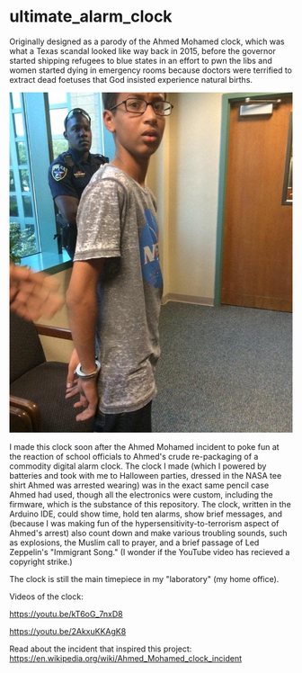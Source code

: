 # ultimate_alarm_clock
Originally designed as a parody of the Ahmed Mohamed clock, which was what a Texas scandal looked like way back in 2015, before the governor started shipping refugees to blue states in an effort to pwn the libs and women started dying in emergency rooms because doctors were terrified to extract dead foetuses that God insisted experience natural births.


![alt text](ahmedmohamed.jpg?raw=true)


I made this clock soon after the Ahmed Mohamed incident to poke fun at the
reaction of school officials to Ahmed's crude re-packaging of a commodity digital alarm clock.  The clock I made (which I powered
by batteries and took with me to Halloween parties, dressed in the NASA tee shirt Ahmed was arrested wearing) was in the exact same pencil
case Ahmed had used, though all the electronics were custom, including the firmware, which is the substance of this repository.  The clock, written in the Arduino IDE, could show time, hold ten alarms, show brief messages, and (because I was making fun of the hypersensitivity-to-terrorism aspect of Ahmed's arrest) also count down and make various troubling sounds, such as explosions, 
the Muslim call to prayer, and a brief passage of Led Zeppelin's "Immigrant Song." (I wonder if the YouTube video has recieved a copyright strike.)

The clock is still the main timepiece in my "laboratory" (my home office).

Videos of the clock:

https://youtu.be/kT6oG_7nxD8

https://youtu.be/2AkxuKKAgK8

Read about the incident that inspired this project:
https://en.wikipedia.org/wiki/Ahmed_Mohamed_clock_incident
